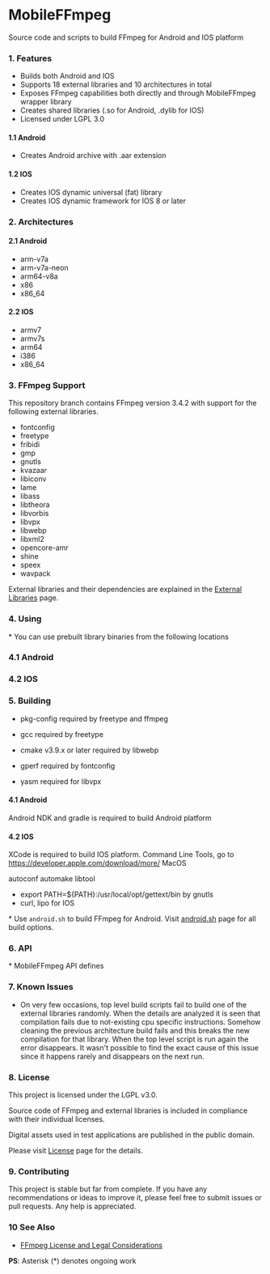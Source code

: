 # MobileFFmpeg
Source code and scripts to build FFmpeg for Android and IOS platform

### 1. Features
- Builds both Android and IOS
- Supports 18 external libraries and 10 architectures in total
- Exposes FFmpeg capabilities both directly and through MobileFFmpeg wrapper library
- Creates shared libraries (.so for Android, .dylib for IOS)
- Licensed under LGPL 3.0
#### 1.1 Android
- Creates Android archive with .aar extension
#### 1.2 IOS
- Creates IOS dynamic universal (fat) library
- Creates IOS dynamic framework for IOS 8 or later
### 2. Architectures
#### 2.1 Android
- arm-v7a
- arm-v7a-neon
- arm64-v8a
- x86
- x86_64
#### 2.2 IOS
- armv7
- armv7s
- arm64
- i386
- x86_64
### 3. FFmpeg Support
This repository branch contains FFmpeg version 3.4.2 with support for the following external libraries.
- fontconfig
- freetype
- fribidi
- gmp
- gnutls
- kvazaar
- libiconv
- lame
- libass
- libtheora
- libvorbis
- libvpx
- libwebp
- libxml2
- opencore-amr
- shine
- speex
- wavpack

External libraries and their dependencies are explained in the [External Libraries](https://github.com/tanersener/mobile-ffmpeg/wiki/External-Libraries) page.
### 4. Using
\* You can use prebuilt library binaries from the following locations
### 4.1 Android
### 4.2 IOS

### 5. Building
- pkg-config required by freetype and ffmpeg

- gcc required by freetype
- cmake v3.9.x or later required by libwebp
- gperf required by fontconfig
- yasm required for libvpx


#### 4.1 Android

Android NDK and gradle is required to build Android platform

#### 4.2 IOS

XCode is required to build IOS platform. Command Line Tools, go to https://developer.apple.com/download/more/ MacOS

autoconf automake libtool

- export PATH=${PATH}:/usr/local/opt/gettext/bin by gnutls
- curl, lipo for IOS

\* Use `android.sh` to build FFmpeg for Android. Visit [android.sh](https://github.com/tanersener/mobile-ffmpeg/wiki/android.sh) page for all build options.

### 6. API

\* MobileFFmpeg API defines

### 7. Known Issues

- On very few occasions, top level build scripts fail to build one of the external libraries randomly. When the details are analyzed it is seen that compilation fails due to not-existing cpu specific instructions.
Somehow cleaning the previous architecture build fails and this breaks the new compilation for that library. When the top level script is run again the error disappears.
It wasn't possible to find the exact cause of this issue since it happens rarely and disappears on the next run.

### 8. License

This project is licensed under the LGPL v3.0.

Source code of FFmpeg and external libraries is included in compliance with their individual licenses.

Digital assets used in test applications are published in the public domain.

Please visit [License](https://github.com/tanersener/mobile-ffmpeg/wiki/License) page for the details.

### 9. Contributing

This project is stable but far from complete. If you have any recommendations or ideas to improve it, please feel free to submit issues or pull requests. Any help is appreciated.

### 10 See Also

- [FFmpeg License and Legal Considerations](https://ffmpeg.org/legal.html)

**PS**: Asterisk (*) denotes ongoing work